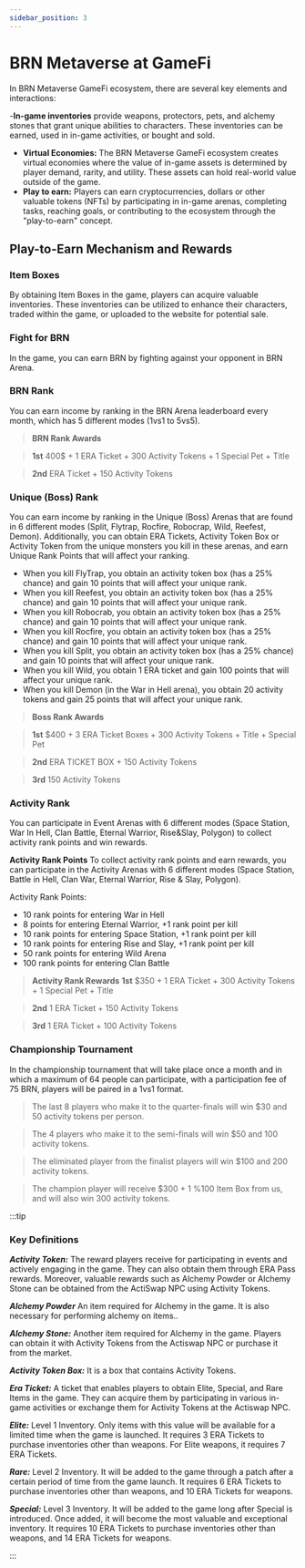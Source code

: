 ```yaml
---
sidebar_position: 3
---
```


# BRN Metaverse at GameFi

In BRN Metaverse GameFi ecosystem, there are several key elements and interactions: 

-**In-game inventories** provide weapons, protectors, pets, and alchemy stones that grant unique abilities to characters. These inventories can be earned, used in in-game activities, or bought and sold.
- **Virtual Economies:** The BRN Metaverse GameFi ecosystem creates virtual economies where the value of in-game assets is determined by player demand, rarity, and utility. These assets can hold real-world value outside of the game.
- **Play to earn:** Players can earn cryptocurrencies, dollars or other valuable tokens (NFTs) by participating in in-game arenas, completing tasks, reaching goals, or contributing to the ecosystem through the "play-to-earn" concept.

## Play-to-Earn Mechanism and Rewards
### Item Boxes

By obtaining Item Boxes in the game, players can acquire valuable inventories. These inventories can be utilized to enhance their characters, traded within the game, or uploaded to the website for potential sale.

### Fight for BRN

In the game, you can earn BRN by fighting against your opponent in BRN Arena.

### BRN Rank

You can earn income by ranking in the BRN Arena leaderboard every month, which has 5 different modes (1vs1 to 5vs5).

>**BRN Rank Awards**

>**1st**   400$ + 1 ERA Ticket + 300 Activity Tokens + 1 Special Pet + Title

>**2nd**   ERA Ticket + 150 Activity Tokens

### Unique (Boss) Rank

You can earn income by ranking in the Unique (Boss) Arenas that are found in 6 different modes (Split, Flytrap, Rocfire, Robocrap, Wild, Reefest, Demon). Additionally, you can obtain ERA Tickets, Activity Token Box or Activity Token from the unique monsters you kill in these arenas, and earn Unique Rank Points that will affect your ranking. 

+ When you kill FlyTrap, you obtain an activity token box (has a 25% chance) and gain 10 points that will affect your unique rank.
+ When you kill Reefest, you obtain an activity token box (has a 25% chance) and gain 10 points that will affect your unique rank.
+ When you kill Robocrab, you obtain an activity token box (has a 25% chance) and gain 10 points that will affect your unique rank.
+ When you kill Rocfire, you obtain an activity token box (has a 25% chance) and gain 10 points that will affect your unique rank.
+ When you kill Split, you obtain an activity token box (has a 25% chance) and gain 10 points that will affect your unique rank.
+ When you kill Wild, you obtain 1 ERA ticket and gain 100 points that will affect your unique rank.
+ When you kill Demon (in the War in Hell arena), you obtain 20 activity tokens and gain 25 points that will affect your unique rank.

>**Boss Rank Awards**

>**1st**   $400 + 3 ERA Ticket Boxes + 300 Activity Tokens + Title + Special Pet

>**2nd**   ERA TICKET BOX + 150 Activity Tokens

>**3rd**   150 Activity Tokens 

### Activity Rank

You can participate in Event Arenas with 6 different modes (Space Station, War In Hell, Clan Battle, Eternal Warrior, Rise&Slay, Polygon) to collect activity rank points and win rewards.

**Activity Rank Points**
To collect activity rank points and earn rewards, you can participate in the Activity Arenas with 6 different modes (Space Station, Battle in Hell, Clan War, Eternal Warrior, Rise & Slay, Polygon).

Activity Rank Points:
+ 10 rank points for entering War in Hell
+ 8 points for entering Eternal Warrior, +1 rank point per kill
+ 10 rank points for entering Space Station, +1 rank point per kill
+ 10 rank points for entering Rise and Slay, +1 rank point per kill
+ 50 rank points for entering Wild Arena
+ 100 rank points for entering Clan Battle

>**Activity Rank Rewards**
>**1st** $350 + 1 ERA Ticket + 300 Activity Tokens + 1 Special Pet + Title

>**2nd** 1 ERA Ticket + 150 Activity Tokens

>**3rd** 1 ERA Ticket + 100 Activity Tokens

### Championship Tournament

In the championship tournament that will take place once a month and in which a maximum of 64 people can participate, with a participation fee of 75 BRN, players will be paired in a 1vs1 format.

>The last 8 players who make it to the quarter-finals will win $30 and 50 activity tokens per person.

>The 4 players who make it to the semi-finals will win $50 and 100 activity tokens.

>The eliminated player from the finalist players will win $100 and 200 activity tokens.

>The champion player will receive $300 + 1 %100 Item Box from us, and will also win 300 activity tokens.

:::tip 

### Key Definitions 

***Activity Token:*** The reward players receive for participating in events and actively engaging in the game. They can also obtain them through ERA Pass rewards. Moreover, valuable rewards such as Alchemy Powder or Alchemy Stone can be obtained from the ActiSwap NPC using Activity Tokens.

***Alchemy Powder*** An item required for Alchemy in the game. It is also necessary for performing alchemy on items..

***Alchemy Stone:*** Another item required for Alchemy in the game. Players can obtain it with Activity Tokens from the Actiswap NPC or purchase it from the market.

***Activity Token Box:*** It is a box that contains Activity Tokens.

***Era Ticket:*** A ticket that enables players to obtain Elite, Special, and Rare Items in the game. They can acquire them by participating in various in-game activities or exchange them for Activity Tokens at the Actiswap NPC.

***Elite:*** Level 1 Inventory. Only items with this value will be available for a limited time when the game is launched. It requires 3 ERA Tickets to purchase inventories other than weapons. For Elite weapons, it requires 7 ERA Tickets.

***Rare:*** Level 2 Inventory. It will be added to the game through a patch after a certain period of time from the game launch. It requires 6 ERA Tickets to purchase inventories other than weapons, and 10 ERA Tickets for weapons.

***Special:*** Level 3 Inventory. It will be added to the game long after Special is introduced. Once added, it will become the most valuable and exceptional inventory. It requires 10 ERA Tickets to purchase inventories other than weapons, and 14 ERA Tickets for weapons.

:::
